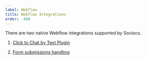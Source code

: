 ```yaml
---
label: Webflow
title: Webflow Integrations
order: -400
---
```


There are two native Webflow integrations supported by Sociocs.

1. [Click to Chat by Text Plugin](/integrations/webflow/c2csms.md)

2. [Form submissions handling](/integrations/webflow/form.md)
